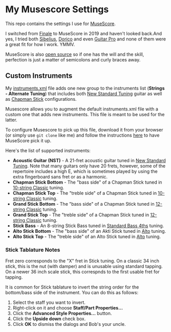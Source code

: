 # My Musescore Settings

This repo contains the settings I use for [MuseScore](https://musescore.org/en).  

I switched from [Finale](https://www.finalemusic.com) to MuseScore in 2019 and haven't looked back.And yes, I tried both [Sibelius](https://www.avid.com/sibelius), [Dorico](https://www.steinberg.net/dorico/) and even [Guitar Pro](https://www.guitar-pro.com) and none of them were a great fit for how I work.  YMMV.

MuseScore is also [open source](https://musescore.org/en/development) so if one has the will and the skill, perfection is just a matter of semicolons and curly braces away. 

## Custom Instruments

My [instruments.xml](instruments.xml) file adds one new group to the instruments list (**Strings - Alternate Tuning**) that includes both [New Standard Tuning](https://en.wikipedia.org/wiki/New_standard_tuning) guitar as well as [Chapman Stick](https://en.wikipedia.org/wiki/Chapman_Stick) configurations.

Musescore allows you to augment the default instruments.xml file with a custom one that adds new instruments.  This file is meant to be used for the latter.

To configure Musescore to pick up this file, download it from your browser (or simply use `git clone` like me) and follow the instructions [here](https://musescore.org/en/handbook/developers-handbook/references/instrumentsxml-documentation#instruments.xml_files) to have MuseScore pick it up.

Here's the list of supported instruments:
- **Acoustic Guitar (NST)** - A 21-fret acoustic guitar tuned in [New Standard Tuning](https://en.wikipedia.org/wiki/New_standard_tuning). Note that many guitars only have 20 frets, however, some of the repertoire includes a high E, which is sometimes played by using the extra fingerboard sans fret or as a harmonic.
- **Chapman Stick Bottom** - The "bass side" of a Chapman Stick tuned in [10-string Classic](http://stick.com/instruments/tunings/10/classic/) tuning. 
- **Chapman Stick Top** - The "treble side" of a Chapman Stick tuned in [10-string Classic](http://stick.com/instruments/tunings/10/classic/) tuning.
- **Grand Stick Bottom** - The "bass side" of a Chapman Stick tuned in [12-string Classic](http://stick.com/instruments/tunings/12/classic_66/) tuning. 
- **Grand Stick Top** - The "treble side" of a Chapman Stick tuned in [12-string Classic](http://stick.com/instruments/tunings/12/classic_66/) tuning.
- **Stick Bass** - An 8-string Stick Bass tuned in [Standard Bass 4ths](http://stick.com/instruments/tunings/8/standard_4ths/) tuning. 
- **Alto Stick Bottom** - The "bass side" of an Akti Stick tuned in [Alto](http://stick.com/instruments/tunings/alto/alto/) tuning. 
- **Alto Stick Top** - The "treble side" of an Alto Stick tuned in [Alto](http://stick.com/instruments/tunings/alto/alto/) tuning.

### Stick Tablature Notes
Fret zero corresponds to the "X" fret in Stick tuning. On a classic 34 inch stick, this is the nut (with damper) and is unusable using standard tapping. On a newer 36 inch scale stick, this correspnds to the first usable fret for tapping. 

It is common for Stick tablature to invert the string order for the bottom/bass side of the instrument. You can do this as follows:
1. Select the staff you want to invert.
1. Right-click on it and choose **Staff/Part Properties...**
1. Click the **Advanced Style Properties...** button.
1. Click the **Upside down** check box.
1. Click **OK** to dismiss the dialogs and Bob's your uncle.


